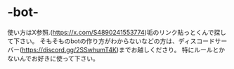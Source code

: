 # -bot-
使い方はX参照.(https://x.com/S4890241553774)垢のリンク貼っとくんで探して下さい。
そもそものbotの作り方がわからないなどの方は、ディスコードサーバー(https://discord.gg/2SSwhumT4K)までお越しくださり。
特にルールとかないんでお好きに使って下さい。
